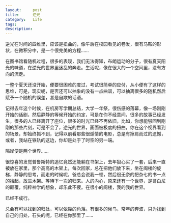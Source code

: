 ```yaml
---
layout:     post
title:      逆光
category:   Life
tags: 
description: 
--- 
```


逆光在时间的四维里，应该是扭曲的，像午后在校园看见的卷发，很有马鞍的形状，在微积分中，是一个很完美的方程…… 

在图书馆看随机过程，很多的表现，我们无法得知，布朗运动的分子，很有夏天阳光的味道，在逆光的世界里迷乱的奔走。生活呢，像在很大的一个空间里，没有方向的流走。 

一整个夏天还没开始，便要很困难的度过，考试很简单的应付，从小便有了这样的思维，可是，现实呢，是否还可以抽象的没有一点曲谱，可以抽离很多的随机然后赋予一个随机的误差，甚是自欺的话语。 

记得去年这个时候，在机房写学期总结，大学一年祭，很伤感的落幕，像一场刚刚开始的话剧，然后静静的等候开始的约定，可是在你不经意间，很多的故事已经发生，很多的人已经离开了座位，很多的时光已经不再依旧，比如，你想能够回到刚刚的那些片刻，可是不会了，逆光的世界，画面被极度的扭曲，你在这个视界看到的场景，却始终抓不到，记得以前看那些很煽情的电影，总是有擦肩而过的遗憾，或者，我站在铁轨的这边，你却是处于了时空的另一端。 

隔岸便是两个世界…… 

很惊喜的发觉普鲁斯特的追忆竟然还能躺在书架上，去年狠心买了一套，后来一直被放在家里，那个高高的木架上，每次回家，总在把他们放下来，坐在阁楼的旋梯，静静的思考，而走的时候呢，爸总会说我一顿，然后很无奈的把杂七的书一点的拾起，放进木架。等待下一次的归来。人的内心，原来还有一个世界，是哥白尼的颠覆，纯粹神学的想象，却乐此不疲。在很小的阁楼，我的我的世界。 

已经不成行。 

总会有可以找到的归处，可以依靠的角落。有很多的候鸟，常年的奔波，只为找到自己的归处，石头的呢，已经在你那里了……